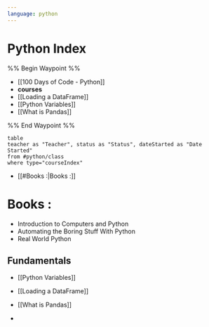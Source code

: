 ```yaml
---
language: python
---
```

# Python Index


%% Begin Waypoint %%
- [[100 Days of Code - Python]]
- **courses**
- [[Loading a DataFrame]]
- [[Python Variables]]
- [[What is Pandas]]

%% End Waypoint %%


```dataview
table
teacher as "Teacher", status as "Status", dateStarted as "Date Started"
from #python/class
where type="courseIndex" 
```




- [[#Books :|Books :]]

#  Books :
- Introduction to Computers and Python
- Automating the Boring Stuff With Python
- Real World Python

















## Fundamentals

- [[Python Variables]]
- [[Loading a DataFrame]]



- [[What is Pandas]]
- 